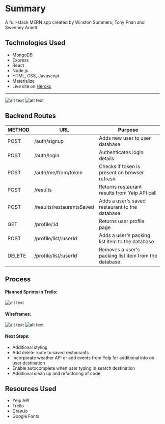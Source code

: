 # Summary
A full-stack MERN app created by Winston Summers, Tony Phan and Sweeney Arnett

## Technologies Used
* MongoDB
* Express
* React
* Node.js
* HTML, CSS, Javascript
* Materialize
* Live site on [Heroku](https://venture-js.herokuapp.com/)
***
![alt text](https://i.imgur.com/h0e0LaAl.png)
![alt text](https://i.imgur.com/mfg7VbD.png)

## Backend Routes
METHOD | URL | Purpose
--- | --- | ---
POST | /auth/signup | Adds new user to user database
POST | /auth/login | Authenticates login details
POST | /auth/me/from/token | Checks if token is present on browser refresh
POST | /results | Returns restaurant results from Yelp API call
POST | /results/restaurantsSaved | Adds a user's saved restaurant to the database
GET | /profile/:id | Returns user profile page
POST | /profile/list/:userId | Adds a user's packing list item to the database
DELETE | /profile/list/:userId | Removes a user's packing list item from the database

## Process
#### Planned Sprints in Trello:
![alt text](https://i.imgur.com/xOBzW99l.png)
#### Wireframes:
![alt text](https://i.imgur.com/VM5v76jl.png)
![alt text](https://i.imgur.com/zLla9Tal.png)

#### Next Steps:
* Additional styling
* Add delete route to saved restaurants
* Incorporate weather API or add events from Yelp for additional info on user destination
* Enable autocomplete when user typing in search destination
* Additional clean up and refactoring of code

## Resources Used
* Yelp API
* Trello
* Draw.io
* Google Fonts
